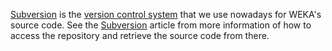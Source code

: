 [Subversion](http://en.wikipedia.org/wiki/subversion_%28software%29) is the [version control system](http://en.wikipedia.org/wiki/revision_control) that we use nowadays for WEKA's source code. See the [Subversion](../subversion.md) article from more information of how to access the repository and retrieve the source code from there.
